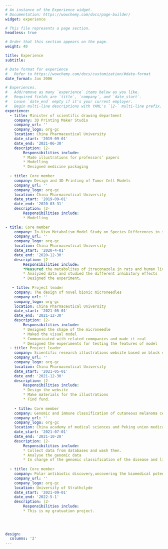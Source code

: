```yaml
---
# An instance of the Experience widget.
# Documentation: https://wowchemy.com/docs/page-builder/
widget: experience

# This file represents a page section.
headless: true

# Order that this section appears on the page.
weight: 40

title: Experience
subtitle:

# Date format for experience
#   Refer to https://wowchemy.com/docs/customization/#date-format
date_format: Jan 2006

# Experiences.
#   Add/remove as many `experience` items below as you like.
#   Required fields are `title`, `company`, and `date_start`.
#   Leave `date_end` empty if it's your current employer.
#   Begin multi-line descriptions with YAML's `|2-` multi-line prefix.
experience:
  - title: Minister of scientific drawing department
    company: 3D Printing Maker Studio
    company_url: ''
    company_logo: org-gc
    location: China Pharmaceutical University
    date_start: '2019-09-01'
    date_end: '2021-06-30'
    description: |2-
        Responsibilities include:
        * Made illustrations for professors’ papers
        * Modelling
        * Designed medicine packaging
        
  - title: Core member
    company: Design and 3D Printing of Tumor Cell Models
    company_url: ''
    company_logo: org-gc
    location: China Pharmaceutical University
    date_start: '2019-09-01'
    date_end: '2020-03-31'
    description: |2-
        Responsibilities include:
        * Modelling
       
- title: Core member
    company: In-Vivo Metabolism Model Study on Species Differences in the Pharmacokinetics of Itraconazole
    company_url: ''
    company_logo: org-gc
    location: China Pharmaceutical University
    date_start: '2020-4-01'
    date_end: '2020-12-30'
    description: |2-
        Responsibilities include:
        *Measured the metabolites of itraconazole in rats and human liver microsomes
        * Analyzed data and studied the different inhibitory effects
        * Designed the experiment。
    
   - title: Project leader 
    company: The design of novel bionic microneedles
    company_url: ''
    company_logo: org-gc
    location: China Pharmaceutical University
    date_start: '2021-05-01'
    date_end: '2021-12-30'
    description: |2-
        Responsibilities include:
        * Designed the shape of the microneedle
        * Maked the visual model 
        * Communicated with related commpanies and made it real
        * Designed the experiments for testing the features of model 
  - title: Project leader
    company: Scientific research illustrations website based on block chain technology
    company_url: ''
    company_logo: org-gc
    location: China Pharmaceutical University
    date_start: '2021-05-01'
    date_end: '2021-12-30'
    description: |2-
        Responsibilities include:
        * Design the website
        * Make materials for the illustrations
        * Find fund.
        
    - title: Core member
    company: Genomic and immune classification of cutaneous melanoma cells
    company_url: ''
    company_logo: org-gc
    location: China academy of medical sciences and Peking union medical college Suzhou institute of systems medicine
    date_start: '2021-07-01'
    date_end: '2021-10-20'
    description: |2-
        Responsibilities include:
        * Collect data from databases and wash then.
        * Analyse the genomic data
        * In charge of the genomic classification of the disease and link it with the clinial syptoms.
        
  - title: Core member
    company: Polar antibiotic discovery,uncovering the biomedical potential of rare actinomycetes isolated from the Arctic and Antarctic.
    company_url: ''
    company_logo: org-gc
    location: University of Strathclyde
    date_start: '2021-09-01'
    date_end: '2022-5-1'
    description: |2-
        Responsibilities include:
        * This is my gratuation project.
        
    
  

design:
  columns: '2'
---
```

